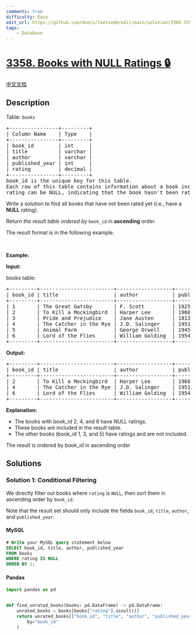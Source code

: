 ```yaml
---
comments: true
difficulty: Easy
edit_url: https://github.com/doocs/leetcode/edit/main/solution/3300-3399/3358.Books%20with%20NULL%20Ratings/README_EN.md
tags:
    - Database
---
```


<!-- problem:start -->

# [3358. Books with NULL Ratings 🔒](https://leetcode.com/problems/books-with-null-ratings)

[中文文档](/solution/3300-3399/3358.Books%20with%20NULL%20Ratings/README.md)

## Description

<!-- description:start -->

<p>Table: <code>books</code></p>

<pre>
+----------------+---------+
| Column Name    | Type    |
+----------------+---------+
| book_id        | int     |
| title          | varchar |
| author         | varchar |
| published_year | int     |
| rating         | decimal |
+----------------+---------+
book_id is the unique key for this table.
Each row of this table contains information about a book including its unique ID, title, author, publication year, and rating.
rating can be NULL, indicating that the book hasn&#39;t been rated yet.
</pre>

<p>Write a solution to find all books that have not been rated yet (i.e., have a <strong>NULL</strong> rating).</p>

<p>Return <em>the result table</em> <em>ordered by</em> <code>book_id</code> in <strong>ascending</strong> order.</p>

<p>The result format is in the following example.</p>

<p>&nbsp;</p>
<p><strong class="example">Example:</strong></p>

<div class="example-block">
<p><strong>Input:</strong></p>

<p>books table:</p>

<pre class="example-io">
+---------+------------------------+------------------+----------------+--------+
| book_id | title                  | author           | published_year | rating |
+---------+------------------------+------------------+----------------+--------+
| 1       | The Great Gatsby       | F. Scott         | 1925           | 4.5    |
| 2       | To Kill a Mockingbird  | Harper Lee       | 1960           | NULL   |
| 3       | Pride and Prejudice    | Jane Austen      | 1813           | 4.8    |
| 4       | The Catcher in the Rye | J.D. Salinger    | 1951           | NULL   |
| 5       | Animal Farm            | George Orwell    | 1945           | 4.2    |
| 6       | Lord of the Flies      | William Golding  | 1954           | NULL   |
+---------+------------------------+------------------+----------------+--------+
</pre>

<p><strong>Output:</strong></p>

<pre class="example-io">
+---------+------------------------+------------------+----------------+
| book_id | title                  | author           | published_year |
+---------+------------------------+------------------+----------------+
| 2       | To Kill a Mockingbird  | Harper Lee       | 1960           |
| 4       | The Catcher in the Rye | J.D. Salinger    | 1951           |
| 6       | Lord of the Flies      | William Golding  | 1954           |
+---------+------------------------+------------------+----------------+
</pre>

<p><strong>Explanation:</strong></p>

<ul>
	<li>The books with book_id 2, 4, and 6 have NULL ratings.</li>
	<li>These books are included in the result table.</li>
	<li>The other books (book_id 1, 3, and 5) have ratings and are not included.</li>
</ul>
The result is ordered by book_id in ascending order</div>

<!-- description:end -->

## Solutions

<!-- solution:start -->

### Solution 1: Conditional Filtering

We directly filter out books where `rating` is `NULL`, then sort them in ascending order by `book_id`.

Note that the result set should only include the fields `book_id`, `title`, `author`, and `published_year`.

<!-- tabs:start -->

#### MySQL

```sql
# Write your MySQL query statement below
SELECT book_id, title, author, published_year
FROM books
WHERE rating IS NULL
ORDER BY 1;
```

#### Pandas

```python
import pandas as pd


def find_unrated_books(books: pd.DataFrame) -> pd.DataFrame:
    unrated_books = books[books["rating"].isnull()]
    return unrated_books[["book_id", "title", "author", "published_year"]].sort_values(
        by="book_id"
    )
```

<!-- tabs:end -->

<!-- solution:end -->

<!-- problem:end -->

